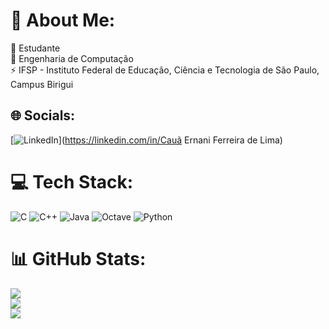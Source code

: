 # 💫 About Me:
🔭 Estudante<br>🤝 Engenharia de Computação<br>⚡ IFSP - Instituto Federal de Educação, Ciência e Tecnologia de São Paulo, Campus Birigui


## 🌐 Socials:
[![LinkedIn](https://img.shields.io/badge/LinkedIn-%230077B5.svg?logo=linkedin&logoColor=white)](https://linkedin.com/in/Cauã Ernani Ferreira de Lima) 

# 💻 Tech Stack:
![C](https://img.shields.io/badge/c-%2300599C.svg?style=for-the-badge&logo=c&logoColor=white) ![C++](https://img.shields.io/badge/c++-%2300599C.svg?style=for-the-badge&logo=c%2B%2B&logoColor=white) ![Java](https://img.shields.io/badge/java-%23ED8B00.svg?style=for-the-badge&logo=openjdk&logoColor=white) ![Octave](https://img.shields.io/badge/OCTAVE-darkblue?style=for-the-badge&logo=octave&logoColor=fcd683) ![Python](https://img.shields.io/badge/python-3670A0?style=for-the-badge&logo=python&logoColor=ffdd54)
# 📊 GitHub Stats:
![](https://github-readme-stats.vercel.app/api?username=Caua-Ernani&theme=dark&hide_border=false&include_all_commits=false&count_private=false)<br/>
![](https://github-readme-streak-stats.herokuapp.com/?user=Caua-Ernani&theme=dark&hide_border=false)<br/>
![](https://github-readme-stats.vercel.app/api/top-langs/?username=Caua-Ernani&theme=dark&hide_border=false&include_all_commits=false&count_private=false&layout=compact)

<!-- Proudly created with GPRM ( https://gprm.itsvg.in ) -->